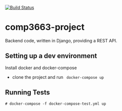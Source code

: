 [![Build Status](https://travis-ci.com/comp-3663-weather-visualization/comp3663-django.svg?branch=master)](https://travis-ci.com/comp-3663-weather-visualization/comp3663-django)

# comp3663-project
Backend code, written in Django, providing a REST API.

## Setting up a dev environment
Install docker and docker-compose

* clone the project and run ``` docker-compose up```

## Running Tests

```# docker-compose -f docker-compose-test.yml up```

